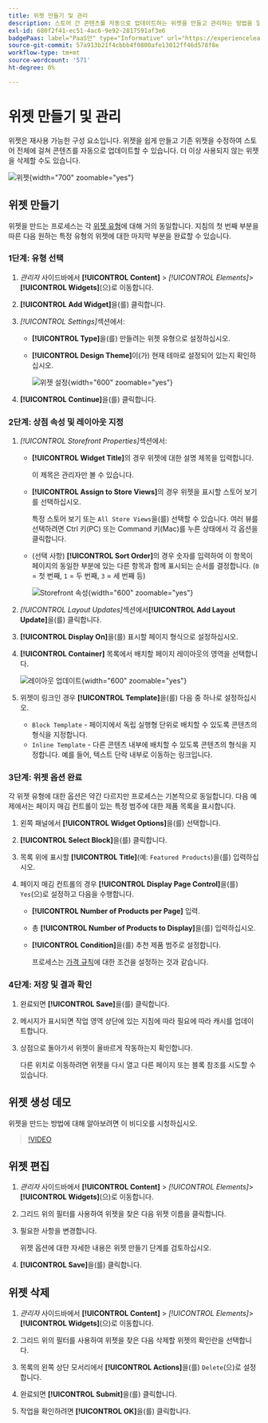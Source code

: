 ```yaml
---
title: 위젯 만들기 및 관리
description: 스토어 간 콘텐츠를 자동으로 업데이트하는 위젯을 만들고 관리하는 방법을 알아봅니다.
exl-id: 680f2f41-ec51-4ac6-9e92-2817591af3e6
badgePaas: label="PaaS만" type="Informative" url="https://experienceleague.adobe.com/ko/docs/commerce/user-guides/product-solutions" tooltip="Adobe Commerce 온 클라우드 프로젝트(Adobe 관리 PaaS 인프라) 및 온프레미스 프로젝트에만 적용됩니다."
source-git-commit: 57a913b21f4cbbb4f0800afe13012ff46d578f8e
workflow-type: tm+mt
source-wordcount: '571'
ht-degree: 0%

---
```


# 위젯 만들기 및 관리

위젯은 재사용 가능한 구성 요소입니다. 위젯을 쉽게 만들고 기존 위젯을 수정하여 스토어 전체에 걸쳐 콘텐츠를 자동으로 업데이트할 수 있습니다. 더 이상 사용되지 않는 위젯을 삭제할 수도 있습니다.

![위젯](./assets/widgets.png){width="700" zoomable="yes"}

## 위젯 만들기

위젯을 만드는 프로세스는 각 [위젯 유형](widgets.md#widget-types)에 대해 거의 동일합니다. 지침의 첫 번째 부분을 따른 다음 원하는 특정 유형의 위젯에 대한 마지막 부분을 완료할 수 있습니다.

### 1단계: 유형 선택

1. _관리자_ 사이드바에서 **[!UICONTROL Content]** > _[!UICONTROL Elements]_>**[!UICONTROL Widgets]**(으)로 이동합니다.

1. **[!UICONTROL Add Widget]**&#x200B;을(를) 클릭합니다.

1. _[!UICONTROL Settings]_&#x200B;섹션에서:

   - **[!UICONTROL Type]**&#x200B;을(를) 만들려는 위젯 유형으로 설정하십시오.

   - **[!UICONTROL Design Theme]**&#x200B;이(가) 현재 테마로 설정되어 있는지 확인하십시오.

     ![위젯 설정](./assets/widget-settings.png){width="600" zoomable="yes"}

1. **[!UICONTROL Continue]**&#x200B;을(를) 클릭합니다.

### 2단계: 상점 속성 및 레이아웃 지정

1. _[!UICONTROL Storefront Properties]_&#x200B;섹션에서:

   - **[!UICONTROL Widget Title]**&#x200B;의 경우 위젯에 대한 설명 제목을 입력합니다.

     이 제목은 관리자만 볼 수 있습니다.

   - **[!UICONTROL Assign to Store Views]**&#x200B;의 경우 위젯을 표시할 스토어 보기를 선택하십시오.

     특정 스토어 보기 또는 `All Store Views`을(를) 선택할 수 있습니다. 여러 뷰를 선택하려면 Ctrl 키(PC) 또는 Command 키(Mac)를 누른 상태에서 각 옵션을 클릭합니다.

   - (선택 사항) **[!UICONTROL Sort Order]**&#x200B;의 경우 숫자를 입력하여 이 항목이 페이지의 동일한 부분에 있는 다른 항목과 함께 표시되는 순서를 결정합니다. (`0` = 첫 번째, `1` = 두 번째, `3` = 세 번째 등)

     ![Storefront 속성](./assets/widget-storefront-properties.png){width="600" zoomable="yes"}

1. _[!UICONTROL Layout Updates]_&#x200B;섹션에서&#x200B;**[!UICONTROL Add Layout Update]**&#x200B;을(를) 클릭합니다.

1. **[!UICONTROL Display On]**&#x200B;을(를) 표시할 페이지 형식으로 설정하십시오.

1. **[!UICONTROL Container]** 목록에서 배치할 페이지 레이아웃의 영역을 선택합니다.

   ![레이아웃 업데이트](./assets/widget-layout-update-home-page.png){width="600" zoomable="yes"}

1. 위젯이 링크인 경우 **[!UICONTROL Template]**&#x200B;을(를) 다음 중 하나로 설정하십시오.

   - `Block Template` - 페이지에서 독립 실행형 단위로 배치할 수 있도록 콘텐츠의 형식을 지정합니다.
   - `Inline Template` - 다른 콘텐츠 내부에 배치할 수 있도록 콘텐츠의 형식을 지정합니다. 예를 들어, 텍스트 단락 내부로 이동하는 링크입니다.

### 3단계: 위젯 옵션 완료

각 위젯 유형에 대한 옵션은 약간 다르지만 프로세스는 기본적으로 동일합니다. 다음 예제에서는 페이지 매김 컨트롤이 있는 특정 범주에 대한 제품 목록을 표시합니다.

1. 왼쪽 패널에서 **[!UICONTROL Widget Options]**&#x200B;을(를) 선택합니다.

1. **[!UICONTROL Select Block]**&#x200B;을(를) 클릭합니다.

1. 목록 위에 표시할 **[!UICONTROL Title]**(예: `Featured Products`)을(를) 입력하십시오.

1. 페이지 매김 컨트롤의 경우 **[!UICONTROL Display Page Control]**&#x200B;을(를) `Yes`(으)로 설정하고 다음을 수행합니다.

   - **[!UICONTROL Number of Products per Page]** 입력.

   - 총 **[!UICONTROL Number of Products to Display]**&#x200B;을(를) 입력하십시오.

   - **[!UICONTROL Condition]**&#x200B;을(를) 추천 제품 범주로 설정합니다.

     프로세스는 [가격 규칙](../merchandising-promotions/price-rules-catalog.md)에 대한 조건을 설정하는 것과 같습니다.

### 4단계: 저장 및 결과 확인

1. 완료되면 **[!UICONTROL Save]**&#x200B;을(를) 클릭합니다.

1. 메시지가 표시되면 작업 영역 상단에 있는 지침에 따라 필요에 따라 캐시를 업데이트합니다.

1. 상점으로 돌아가서 위젯이 올바르게 작동하는지 확인합니다.

   다른 위치로 이동하려면 위젯을 다시 열고 다른 페이지 또는 블록 참조를 시도할 수 있습니다.

## 위젯 생성 데모

위젯을 만드는 방법에 대해 알아보려면 이 비디오를 시청하십시오.

>[!VIDEO](https://video.tv.adobe.com/v/3411059?quality=12&learn=on&captions=kor)

## 위젯 편집

1. _관리자_ 사이드바에서 **[!UICONTROL Content]** > _[!UICONTROL Elements]_>**[!UICONTROL Widgets]**(으)로 이동합니다.

1. 그리드 위의 필터를 사용하여 위젯을 찾은 다음 위젯 이름을 클릭합니다.

1. 필요한 사항을 변경합니다.

   위젯 옵션에 대한 자세한 내용은 위젯 만들기 단계를 검토하십시오.

1. **[!UICONTROL Save]**&#x200B;을(를) 클릭합니다.

## 위젯 삭제

1. _관리자_ 사이드바에서 **[!UICONTROL Content]** > _[!UICONTROL Elements]_>**[!UICONTROL Widgets]**(으)로 이동합니다.

1. 그리드 위의 필터를 사용하여 위젯을 찾은 다음 삭제할 위젯의 확인란을 선택합니다.

1. 목록의 왼쪽 상단 모서리에서 **[!UICONTROL Actions]**&#x200B;을(를) `Delete`(으)로 설정합니다.

1. 완료되면 **[!UICONTROL Submit]**&#x200B;을(를) 클릭합니다.

1. 작업을 확인하려면 **[!UICONTROL OK]**&#x200B;을(를) 클릭합니다.
